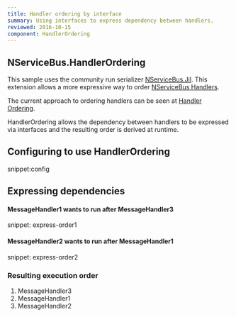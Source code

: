 ```yaml
---
title: Handler ordering by interface
summary: Using interfaces to express dependency between handlers.
reviewed: 2016-10-15
component: HandlerOrdering
---
```



## NServiceBus.HandlerOrdering

This sample uses the community run serializer [NServiceBus.Jil](https://github.com/SimonCropp/HandlerOrdering). This extension allows a more expressive way to order [NServiceBus Handlers](/nservicebus/handlers-and-sagas.md).

The current approach to ordering handlers can be seen at [Handler Ordering](/nservicebus/handlers/handler-ordering.md).

HandlerOrdering allows the dependency between handlers to be expressed via interfaces and the resulting order is derived at runtime.


## Configuring to use HandlerOrdering

snippet:config


## Expressing dependencies


#### MessageHandler1 wants to run after MessageHandler3

snippet: express-order1


#### MessageHandler2 wants to run after MessageHandler1

snippet: express-order2


### Resulting execution order

 1. MessageHandler3
 1. MessageHandler1
 1. MessageHandler2
